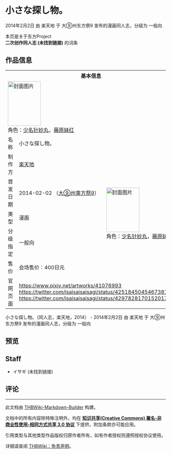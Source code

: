 # 小さな探し物。

<!-- source html: G:\repos\THBWiki-Markdown-Builder\THBWikiMarkdown\Temp\main\9\94\ns0%3A%E5%B0%8F%E3%81%95%E3%81%AA%E6%8E%A2%E3%81%97%E7%89%A9%E3%80%82.html -->

2014年2月2日 由 楽天地 于 大⑨州东方祭9 发布的漫画同人志，分级为 一般向

本页是关于东方Project  
 **二次创作同人志 (未找到链接)** 的词条
## 作品信息

<table><tbody><tr><th colspan="3">基本信息</th></tr><tr><td class="cover-artwork-mobile" colspan="2"><a href="./文件-小さな探し物。封面.png.md" class="image" title="封面图片"><img alt="封面图片" src="https://upload.thwiki.cc/thumb/2/26/%E5%B0%8F%E3%81%95%E3%81%AA%E6%8E%A2%E3%81%97%E7%89%A9%E3%80%82%E5%B0%81%E9%9D%A2.png/103px-%E5%B0%8F%E3%81%95%E3%81%AA%E6%8E%A2%E3%81%97%E7%89%A9%E3%80%82%E5%B0%81%E9%9D%A2.png" decoding="async" loading="lazy" width="103" height="140" srcset="https://upload.thwiki.cc/thumb/2/26/%E5%B0%8F%E3%81%95%E3%81%AA%E6%8E%A2%E3%81%97%E7%89%A9%E3%80%82%E5%B0%81%E9%9D%A2.png/155px-%E5%B0%8F%E3%81%95%E3%81%AA%E6%8E%A2%E3%81%97%E7%89%A9%E3%80%82%E5%B0%81%E9%9D%A2.png 1.5x, https://upload.thwiki.cc/thumb/2/26/%E5%B0%8F%E3%81%95%E3%81%AA%E6%8E%A2%E3%81%97%E7%89%A9%E3%80%82%E5%B0%81%E9%9D%A2.png/206px-%E5%B0%8F%E3%81%95%E3%81%AA%E6%8E%A2%E3%81%97%E7%89%A9%E3%80%82%E5%B0%81%E9%9D%A2.png 2x" data-file-width="543" data-file-height="737"></a><div class="cover-char">角色：<a href="./少名针妙丸.md" title="少名针妙丸">少名针妙丸</a>，<a href="./藤原妹红.md" title="藤原妹红">藤原妹红</a></div></td>
</tr><tr><td class="label">名称</td><td colspan="2"> 小さな探し物。 </td></tr><tr><td class="label">制作方</td><td><a href="./楽天地.md" title="楽天地">楽天地</a></td><td class="cover-artwork" rowspan="5" style="min-width:140px;"><a href="./文件-小さな探し物。封面.png.md" class="image" title="封面图片"><img alt="封面图片" src="https://upload.thwiki.cc/thumb/2/26/%E5%B0%8F%E3%81%95%E3%81%AA%E6%8E%A2%E3%81%97%E7%89%A9%E3%80%82%E5%B0%81%E9%9D%A2.png/103px-%E5%B0%8F%E3%81%95%E3%81%AA%E6%8E%A2%E3%81%97%E7%89%A9%E3%80%82%E5%B0%81%E9%9D%A2.png" decoding="async" loading="lazy" width="103" height="140" srcset="https://upload.thwiki.cc/thumb/2/26/%E5%B0%8F%E3%81%95%E3%81%AA%E6%8E%A2%E3%81%97%E7%89%A9%E3%80%82%E5%B0%81%E9%9D%A2.png/155px-%E5%B0%8F%E3%81%95%E3%81%AA%E6%8E%A2%E3%81%97%E7%89%A9%E3%80%82%E5%B0%81%E9%9D%A2.png 1.5x, https://upload.thwiki.cc/thumb/2/26/%E5%B0%8F%E3%81%95%E3%81%AA%E6%8E%A2%E3%81%97%E7%89%A9%E3%80%82%E5%B0%81%E9%9D%A2.png/206px-%E5%B0%8F%E3%81%95%E3%81%AA%E6%8E%A2%E3%81%97%E7%89%A9%E3%80%82%E5%B0%81%E9%9D%A2.png 2x" data-file-width="543" data-file-height="737"></a><div class="cover-char">角色：<a href="./少名针妙丸.md" title="少名针妙丸">少名针妙丸</a>，<a href="./藤原妹红.md" title="藤原妹红">藤原妹红</a></div></td>
</tr><tr><td class="label">首发日期</td><td>2014-02-02&#160;（<a href="/展会作品列表?e=%E5%A4%A7%E2%91%A8%E5%B7%9E%E4%B8%9C%E6%96%B9%E7%A5%AD%239">大⑨州東方祭9</a>）</td></tr><tr><td class="label">类型</td><td>漫画</td></tr><tr><td class="label">分级指定</td><td>一般向</td></tr><tr><td class="label">售价</td><td>会场售价：400日元</td></tr>
<tr><td class="label">官网页面</td><td colspan="2"><a rel="nofollow" class="external free" href="https://www.pixiv.net/artworks/41076993">https://www.pixiv.net/artworks/41076993</a><br><a rel="nofollow" class="external free" href="https://twitter.com/isaisaisaisagi/status/425184504546738176">https://twitter.com/isaisaisaisagi/status/425184504546738176</a><br><a rel="nofollow" class="external free" href="https://twitter.com/isaisaisaisagi/status/429782817015201792">https://twitter.com/isaisaisaisagi/status/429782817015201792</a></td></tr></tbody></table>

小さな探し物。（同人志，楽天地，2014） - 2014年2月2日 由 楽天地 于 大⑨州东方祭9 发布的漫画同人志，分级为 一般向
## 预览
## Staff
- イサギ (未找到链接)

## 评论




---

此文档由 [THBWiki-Markdown-Builder](https://github.com/Delsin-Yu/THBWiki-Markdown-Builder) 构建。

文档中的所有内容除特殊注明外，均在 [**知识共享(Creative Commons) 署名-非商业性使用-相同方式共享 3.0 协议**](https://creativecommons.org/licenses/by-sa/3.0/deed.zh-hans) 下提供，附加条款亦可能应用。

引用类型与其他类型作品版权归原作者所有，如有作者授权则遵照授权协议使用。

详细请查阅 [THBWiki：免责声明](https://thbwiki.cc/THBWiki:%E5%85%8D%E8%B4%A3%E5%A3%B0%E6%98%8E)。

